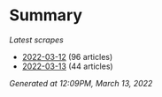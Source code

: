 # Summary
*Latest scrapes*
* [2022-03-12](https://github.com/nuuuwan/news_lk/blob/data/news_lk.2022-03-12.json) (96 articles)
* [2022-03-13](https://github.com/nuuuwan/news_lk/blob/data/news_lk.2022-03-13.json) (44 articles)

*Generated at 12:09PM, March 13, 2022*